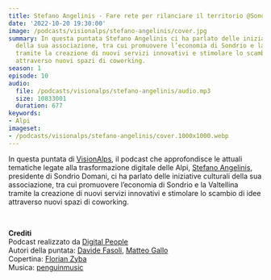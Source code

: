 ```yaml
---
title: Stefano Angelinis - Fare rete per rilanciare il territorio @Sondrio
date: '2022-10-20 19:30:00'
image: /podcasts/visionalps/stefano-angelinis/cover.jpg
summary: In questa puntata Stefano Angelinis ci ha parlato delle iniziative culturali
  della sua associazione, tra cui promuovere l’economia di Sondrio e la Valtellina
  tramite la creazione di nuovi servizi innovativi e stimolare lo scambio di idee
  attraverso nuovi spazi di coworking.
season: 1
episode: 10
audio:
  file: /podcasts/visionalps/stefano-angelinis/audio.mp3
  size: 10833001
  duration: 677
keywords:
- Alpi
imageset:
- /podcasts/visionalps/stefano-angelinis/cover.1000x1000.webp
---
```


In questa puntata di [VisionAlps](https://www.visionalps.com/), il podcast che approfondisce le attuali tematiche legate alla trasformazione digitale delle Alpi, [Stefano Angelinis](https://www.linkedin.com/in/stefano-angelinis-5a53528a/), presidente di Sondrio Domani, ci ha parlato delle iniziative culturali della sua associazione, tra cui promuovere l’economia di Sondrio e la Valtellina tramite la creazione di nuovi servizi innovativi e stimolare lo scambio di idee attraverso nuovi spazi di coworking.

<br>

**Crediti**<br>
Podcast realizzato da [Digital People](https://w3id.org/digitalpeople)<br>
Autori della puntata: [Davide Fasoli](https://www.linkedin.com/in/davide-fasoli-2b3246179/), [Matteo Gallo](https://www.linkedin.com/in/matteo-gallo-4a5ab31a8/)<br>
Copertina: [Florian Zyba](https://www.linkedin.com/in/florian-zyba/)<br>
Musica: [penguinmusic](https://pixabay.com/users/penguinmusic-24940186/)